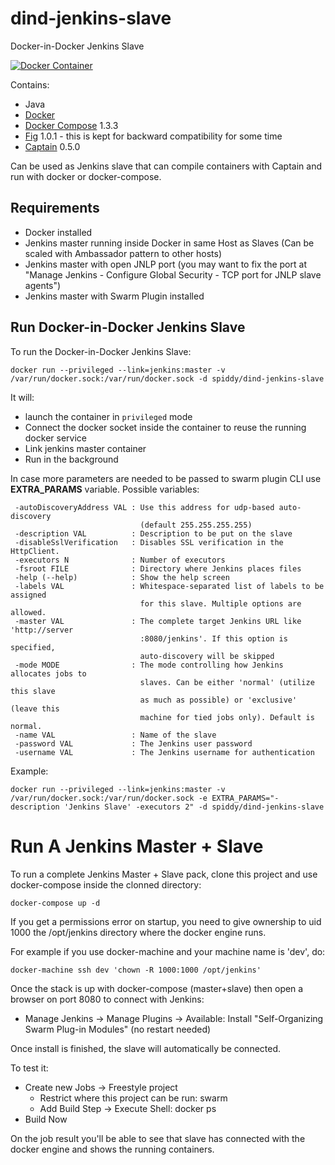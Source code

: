 dind-jenkins-slave
==================

Docker-in-Docker Jenkins Slave

[![Docker Container](http://dockeri.co/image/spiddy/dind-jenkins-slave)](https://registry.hub.docker.com/u/spiddy/dind-jenkins-slave/)

Contains:

* Java
* [Docker](https://github.com/docker/docker)
* [Docker Compose](https://github.com/docker/compose) 1.3.3
* [Fig](http://www.fig.sh/) 1.0.1 - this is kept for backward compatibility for some time
* [Captain](https://github.com/harbur/captain) 0.5.0

Can be used as Jenkins slave that can compile containers with Captain and run with docker or docker-compose.

Requirements
------------

* Docker installed
* Jenkins master running inside Docker in same Host as Slaves (Can be scaled with Ambassador pattern to other hosts)
* Jenkins master with open JNLP port (you may want to fix the port at "Manage Jenkins - Configure Global Security - TCP port for JNLP slave agents")
* Jenkins master with Swarm Plugin installed

Run Docker-in-Docker Jenkins Slave
---------------------

To run the Docker-in-Docker Jenkins Slave:

```
docker run --privileged --link=jenkins:master -v /var/run/docker.sock:/var/run/docker.sock -d spiddy/dind-jenkins-slave
```

It will:

* launch the container in `privileged` mode
* Connect the docker socket inside the container to reuse the running docker service
* Link jenkins master container
* Run in the background

In case more parameters are needed to be passed to swarm plugin CLI use **EXTRA_PARAMS** variable. Possible variables:

```
 -autoDiscoveryAddress VAL : Use this address for udp-based auto-discovery
                             (default 255.255.255.255)
 -description VAL          : Description to be put on the slave
 -disableSslVerification   : Disables SSL verification in the HttpClient.
 -executors N              : Number of executors
 -fsroot FILE              : Directory where Jenkins places files
 -help (--help)            : Show the help screen
 -labels VAL               : Whitespace-separated list of labels to be assigned
                             for this slave. Multiple options are allowed.
 -master VAL               : The complete target Jenkins URL like 'http://server
                             :8080/jenkins'. If this option is specified,
                             auto-discovery will be skipped
 -mode MODE                : The mode controlling how Jenkins allocates jobs to
                             slaves. Can be either 'normal' (utilize this slave
                             as much as possible) or 'exclusive' (leave this
                             machine for tied jobs only). Default is normal.
 -name VAL                 : Name of the slave
 -password VAL             : The Jenkins user password
 -username VAL             : The Jenkins username for authentication
```

Example:

```
docker run --privileged --link=jenkins:master -v /var/run/docker.sock:/var/run/docker.sock -e EXTRA_PARAMS="-description 'Jenkins Slave' -executors 2" -d spiddy/dind-jenkins-slave
```

# Run A Jenkins Master + Slave

To run a complete Jenkins Master + Slave pack, clone this project and use docker-compose inside the clonned directory:

```
docker-compose up -d
```

If you get a permissions error on startup, you need to give ownership to uid 1000 the /opt/jenkins directory where the docker engine runs.

For example if you use docker-machine and your machine name is 'dev', do:

```
docker-machine ssh dev 'chown -R 1000:1000 /opt/jenkins'
```

Once the stack is up with docker-compose (master+slave) then open a browser on port 8080 to connect with Jenkins:
- Manage Jenkins -> Manage Plugins -> Available: Install "Self-Organizing Swarm Plug-in Modules" (no restart needed)

Once install is finished, the slave will automatically be connected.

To test it:
- Create new Jobs -> Freestyle project
  - Restrict where this project can be run: swarm
  - Add Build Step -> Execute Shell: docker ps
- Build Now

On the job result you'll be able to see that slave has connected with the docker engine and shows the running containers.

